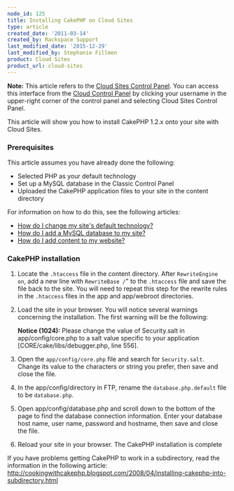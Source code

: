 ```yaml
---
node_id: 125
title: Installing CakePHP on Cloud Sites
type: article
created_date: '2011-03-14'
created_by: Rackspace Support
last_modified_date: '2015-12-29'
last_modified_by: Stephanie Fillmon
product: Cloud Sites
product_url: cloud-sites
---
```


**Note:** This article refers to the [Cloud Sites Control
Panel](https://manage.rackspacecloud.com/). You can access this
interface from the [Cloud Control Panel](https://mycloud.rackspace.com/)
by clicking your username in the upper-right corner of the control panel
and selecting Cloud Sites Control Panel.

This article will show you how to install CakePHP 1.2.x onto your site
with Cloud Sites.

### Prerequisites

This article assumes you have already done the following:

-   Selected PHP as your default technology
-   Set up a MySQL database in the Classic Control Panel
-   Uploaded the CakePHP application files to your site in the content
    directory

For information on how to do this, see the following articles:

-   [How do I change my site's default
    technology?](/how-to/change-your-sites-default-technology "How do I change my site's default technology?")
-   [How do I add a MySQL database to my
    site?](/how-to/rackspace-cloud-sites-essentials-mysql-databases "How do I add a MySQL database to my site?")
-   [How do I add content to my
    website?](/how-to/getting-started-with-cloud-sites-uploading-your-content "How do I add content to my website?")

### CakePHP installation

1.  Locate the `.htaccess` file in the content directory. After
    `RewriteEngine on`, add a new line with `RewriteBase /`" to the
    `.htaccess` file and save the file back to the site. You will need
    to repeat this step for the rewrite rules in the `.htaccess` files
    in the app and app/webroot directories.
2.  Load the site in your browser. You will notice several warnings
    concerning the installation. The first warning will be the
    following:

    **Notice (1024):** Please change the value of Security.salt in
    app/config/core.php to a salt value specific to your application
    \[CORE/cake/libs/debugger.php, line 556\].

3.  Open the `app/config/core.php` file and search for `Security.salt`.
    Change its value to the characters or string you prefer, then save
    and close the file.
4.  In the app/config/directory in FTP, rename the
    `database.php.default` file to be `database.php`.
5.  Open app/config/database.php and scroll down to the bottom of the
    page to find the database connection information. Enter your
    database host name, user name, password and hostname, then save and
    close the file.
6.  Reload your site in your browser. The CakePHP installation is
    complete

If you have problems getting CakePHP to work in a subdirectory, read the
information in the following article:
<http://cookingwithcakephp.blogspot.com/2008/04/installing-cakephp-into-subdirectory.html>



